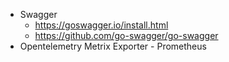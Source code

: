 
* Swagger
  * https://goswagger.io/install.html
  * https://github.com/go-swagger/go-swagger
* Opentelemetry Metrix Exporter - Prometheus